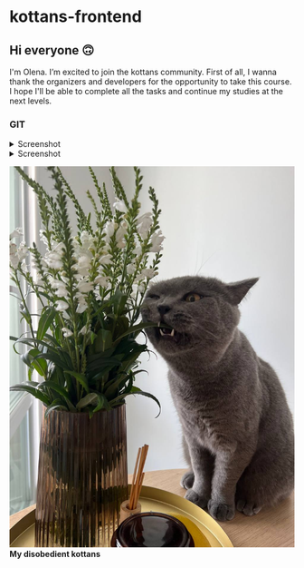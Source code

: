 # kottans-frontend

## Hi everyone 🙃

I'm Olena. I’m excited to join the kottans community.
First of all, I wanna thank the organizers and developers for the opportunity to take this course. I hope I'll be able to complete all the tasks and continue my studies at the next levels.

### GIT

<details><summary>Screenshot</summary>
<p>

![Introduction Sequence](images/git1.png)

</p>
</details>

<details><summary>Screenshot</summary>
<p>

![Push&Pull](images/git2.png)

</p>
</details>

![My kottans](images/Sebek.jpeg)
**My disobedient kottans**
